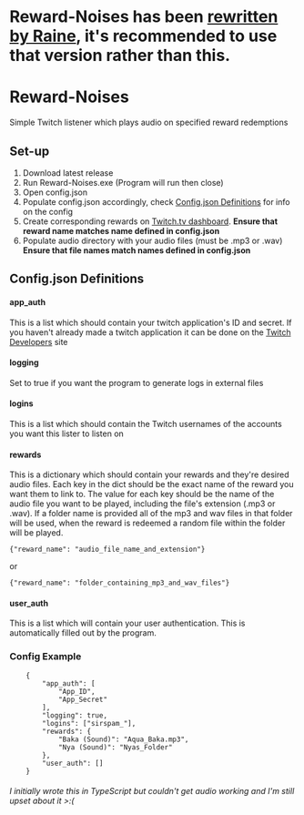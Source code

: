 # Reward-Noises has been [rewritten by Raine](https://github.com/dawnvt/Reward-Noises), it's recommended to use that version rather than this.

# Reward-Noises

Simple Twitch listener which plays audio on specified reward redemptions

## Set-up

 1. Download latest release
 2. Run Reward-Noises.exe (Program will run then close)
 3. Open config.json
 4. Populate config.json accordingly, check [Config.json Definitions](#Configjson-Definitions) for info on the config
 5. Create corresponding rewards on [Twitch.tv dashboard](https://dashboard.twitch.tv/). **Ensure that reward name matches name defined in config.json**
 7. Populate audio directory with your audio files (must be .mp3 or .wav) **Ensure that file names match names defined in config.json**

## Config.json Definitions
#### app_auth
This is a list which should contain your twitch application's ID and secret. If you haven't already made a twitch application it can be done on the [Twitch Developers](https://dev.twitch.tv/console/apps/create) site
#### logging
Set to true if you want the program to generate logs in external files
#### logins
This is a list which should contain the Twitch usernames of the accounts you want this lister to listen on
#### rewards
This is a dictionary which should contain your rewards and they're desired audio files.
Each key in the dict should be the exact name of the reward you want them to link to. The value for each key should be the name of the audio file you want to be played, including the file's extension (.mp3 or .wav).
If a folder name is provided all of the mp3 and wav files in that folder will be used, when the reward is redeemed a random file within the folder will be played.

    {"reward_name": "audio_file_name_and_extension"}
or

    {"reward_name": "folder_containing_mp3_and_wav_files"}

#### user_auth
This is a list which will contain your user authentication. This is automatically filled out by the program. 
### Config Example
        {
            "app_auth": [
                "App_ID",
                "App_Secret"
            ],
            "logging": true,
            "logins": ["sirspam_"],
            "rewards": {
                "Baka (Sound)": "Aqua_Baka.mp3",
                "Nya (Sound)": "Nyas_Folder" 
            },
            "user_auth": []
        }
###### *I initially wrote this in TypeScript but couldn't get audio working and I'm still upset about it >:(*
